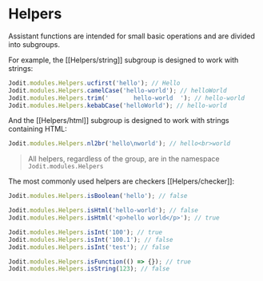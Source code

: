 # Helpers

Assistant functions are intended for small basic operations and are divided into subgroups.

For example, the [[Helpers/string]] subgroup is designed to work with strings:

```js
Jodit.modules.Helpers.ucfirst('hello'); // Hello
Jodit.modules.Helpers.camelCase('hello-world'); // helloWorld
Jodit.modules.Helpers.trim('       hello-world  '); // hello-world
Jodit.modules.Helpers.kebabCase('helloWorld'); // hello-world
```

And the [[Helpers/html]] subgroup is designed to work with strings containing HTML:

```js
Jodit.modules.Helpers.nl2br('hello\nworld'); // hello<br>world
```

> All helpers, regardless of the group, are in the namespace `Jodit.modules.Helpers`

The most commonly used helpers are checkers [[Helpers/checker]]:

```js
Jodit.modules.Helpers.isBoolean('hello'); // false

Jodit.modules.Helpers.isHtml('hello-world'); // false
Jodit.modules.Helpers.isHtml('<p>hello world</p>'); // true

Jodit.modules.Helpers.isInt('100'); // true
Jodit.modules.Helpers.isInt('100.1'); // false
Jodit.modules.Helpers.isInt('test'); // false

Jodit.modules.Helpers.isFunction(() => {}); // true
Jodit.modules.Helpers.isString(123); // false
```
